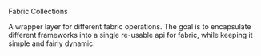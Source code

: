 Fabric Collections

A wrapper layer for different fabric operations.
The goal is to encapsulate different frameworks into a single re-usable api for fabric, while keeping it simple and fairly dynamic.


